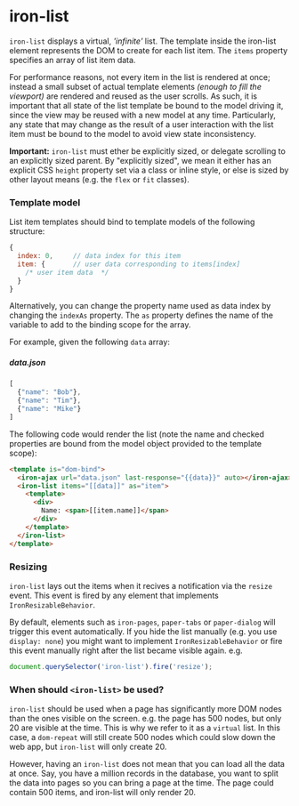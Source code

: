 iron-list
========================

`iron-list` displays a virtual, *'infinite'* list. The template inside
the iron-list element represents the DOM to create for each list item.
The `items` property specifies an array of list item data.

For performance reasons, not every item in the list is rendered at once;
instead a small subset of actual template elements *(enough to fill the viewport)*
are rendered and reused as the user scrolls. As such, it is important that all
state of the list template be bound to the model driving it, since the view may
be reused with a new model at any time. Particularly, any state that may change
as the result of a user interaction with the list item must be bound to the model
to avoid view state inconsistency.

__Important:__ `iron-list` must ether be explicitly sized, or delegate scrolling to an
explicitly sized parent. By "explicitly sized", we mean it either has an explicit
CSS `height` property set via a class or inline style, or else is sized by other
layout means (e.g. the `flex` or `fit` classes).

### Template model

List item templates should bind to template models of the following structure:

```js
{
  index: 0,     // data index for this item
  item: {       // user data corresponding to items[index]
    /* user item data  */
  }
}
```

Alternatively, you can change the property name used as data index by changing the
`indexAs` property. The `as` property defines the name of the variable to add to the binding
scope for the array.

For example, given the following `data` array:

##### data.json

```js
[
  {"name": "Bob"},
  {"name": "Tim"},
  {"name": "Mike"}
]
```

The following code would render the list (note the name and checked properties are
bound from the model object provided to the template scope):

```html
<template is="dom-bind">
  <iron-ajax url="data.json" last-response="{{data}}" auto></iron-ajax>
  <iron-list items="[[data]]" as="item">
    <template>
      <div>
        Name: <span>[[item.name]]</span>
      </div>
    </template>
  </iron-list>
</template>
```

### Resizing

`iron-list` lays out the items when it recives a notification via the `resize` event.
This event is fired by any element that implements `IronResizableBehavior`.

By default, elements such as `iron-pages`, `paper-tabs` or `paper-dialog` will trigger
this event automatically. If you hide the list manually (e.g. you use `display: none`)
you might want to implement `IronResizableBehavior` or fire this event manually right 
after the list became visible again. e.g.

```js
document.querySelector('iron-list').fire('resize');
```

### When should `<iron-list>` be used?

`iron-list` should be used when a page has significantly more DOM nodes than the ones visible on the screen. e.g. the page has 500 nodes, but only 20 are visible at the time. This is why we refer to it as a `virtual` list. In this case, a `dom-repeat` will still create 500 nodes which could slow down the web app, but `iron-list` will only create 20.

However, having an `iron-list` does not mean that you can load all the data at once. Say, you have a million records in the database, you want to split the data into pages so you can bring a page at the time. The page could contain 500 items, and iron-list will only render 20.
